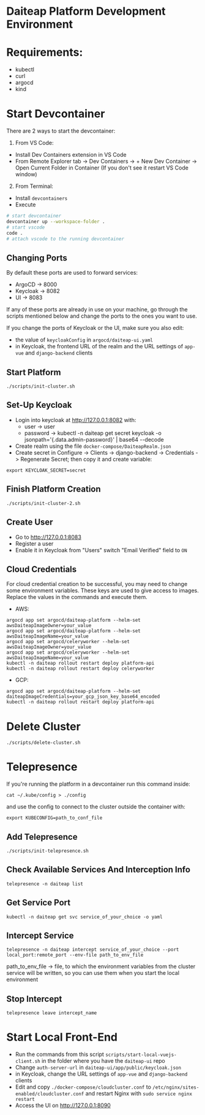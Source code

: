 # Daiteap Platform Development Environment

# Requirements:
- kubectl
- curl
- argocd
- kind

# Start Devcontainer
There are 2 ways to start the devcontainer:
1. From VS Code:
- Install Dev Containers extension in VS Code
- From Remote Explorer tab -> Dev Containers -> + New Dev Container -> Open Current Folder in Container (If you don't see it restart VS Code window)
2. From Terminal:
- Install `devcontainers`
- Execute
```sh
# start devcontainer
devcontainer up --workspace-folder .
# start vscode
code .
# attach vscode to the running devcontainer
```

## Changing Ports

By default these ports are used to forward services:
- ArgoCD -> 8000
- Keycloak -> 8082
- UI -> 8083

If any of these ports are already in use on your machine, go through the scripts mentioned below and change the ports to the ones you want to use.

If you change the ports of Keycloak or the UI, make sure you also edit:
- the value of `keycloakConfig` in `argocd/daiteap-ui.yaml`
- in Keycloak, the frontend URL of the realm and the URL settings of `app-vue` and `django-backend` clients

## Start Platform
```
./scripts/init-cluster.sh
```

## Set-Up Keycloak
- Login into keycloak at http://127.0.0.1:8082 with:
    - user -> user
    - password -> kubectl -n daiteap get secret keycloak -o jsonpath='{.data.admin-password}' | base64 --decode
- Create realm using the file `docker-compose/DaiteapRealm.json`
- Create secret in Configure -> Clients -> django-backend -> Credentials -> Regenerate Secret; then copy it and create variable:

```
export KEYCLOAK_SECRET=secret
```

## Finish Platform Creation
```
./scripts/init-cluster-2.sh
```

## Create User
- Go to http://127.0.0.1:8083
- Register a user
- Enable it in Keycloak from "Users" switch "Email Verified" field to `ON`

## Cloud Credentials

For cloud credential creation to be successful, you may need to change some environment variables. These keys are used to give access to images. Replace the values in the commands and execute them.

- AWS:
```
argocd app set argocd/daiteap-platform --helm-set awsDaiteapImageOwner=your_value
argocd app set argocd/daiteap-platform --helm-set awsDaiteapImageName=your_value
argocd app set argocd/celeryworker --helm-set awsDaiteapImageOwner=your_value
argocd app set argocd/celeryworker --helm-set awsDaiteapImageName=your_value
kubectl -n daiteap rollout restart deploy platform-api
kubectl -n daiteap rollout restart deploy celeryworker
```

- GCP:
```
argocd app set argocd/daiteap-platform --helm-set daiteapImageCredentials=your_gcp_json_key_base64_encoded
kubectl -n daiteap rollout restart deploy platform-api
```

# Delete Cluster
```
./scripts/delete-cluster.sh
```

# Telepresence
If you're running the platform in a devcontainer run this command inside:
```
cat ~/.kube/config > ./config
```
and use the config to connect to the cluster outside the container with:
```
export KUBECONFIG=path_to_conf_file
```

## Add Telepresence
```
./scripts/init-telepresence.sh
```

## Check Available Services And Interception Info
```
telepresence -n daiteap list
```

## Get Service Port
```
kubectl -n daiteap get svc service_of_your_choice -o yaml
```

## Intercept Service
```
telepresence -n daiteap intercept service_of_your_choice --port local_port:remote_port --env-file path_to_env_file
```
path_to_env_file -> file, to which the environment variables from the cluster service will be written, so you can use them when you start the local environment

## Stop Intercept
```
telepresence leave intercept_name
```

# Start Local Front-End
- Run the commands from this script `scripts/start-local-vuejs-client.sh` in the folder where you have the `daiteap-ui` repo
- Change `auth-server-url` in `daiteap-ui/app/public/keycloak.json`
- in Keycloak, change the URL settings of `app-vue` and `django-backend` clients
- Edit and copy `./docker-compose/cloudcluster.conf` to `/etc/nginx/sites-enabled/cloudcluster.conf` and restart Nginx with `sudo service nginx restart`
- Access the UI on http://127.0.0.1:8090